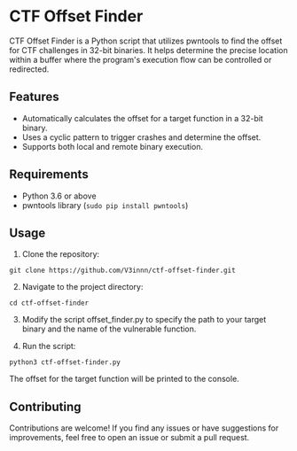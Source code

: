 # CTF Offset Finder

CTF Offset Finder is a Python script that utilizes pwntools to find the offset for CTF challenges in 32-bit binaries. It helps determine the precise location within a buffer where the program's execution flow can be controlled or redirected.

## Features

- Automatically calculates the offset for a target function in a 32-bit binary.
- Uses a cyclic pattern to trigger crashes and determine the offset.
- Supports both local and remote binary execution.

## Requirements

- Python 3.6 or above
- pwntools library (`sudo pip install pwntools`)

## Usage

1. Clone the repository:

```shell
git clone https://github.com/V3innn/ctf-offset-finder.git
```

2. Navigate to the project directory:

```shell
cd ctf-offset-finder
```

3. Modify the script offset_finder.py to specify the path to your target      binary and the name of the vulnerable function.

4. Run the script:
```shell
python3 ctf-offset-finder.py
```

The offset for the target function will be printed to the console.

## Contributing

Contributions are welcome! If you find any issues or have suggestions for improvements, feel free to open an issue or submit a pull request.
